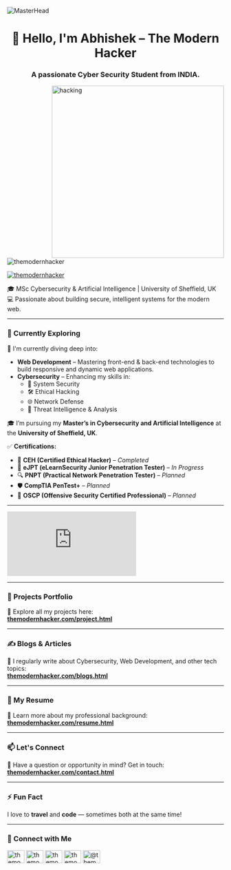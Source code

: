 ![MasterHead](https://github.com/themodernhacker/themodernhacker/blob/main/Visit-My-Website.gif)
<h1 align="center">👋 Hello, I'm Abhishek – The Modern Hacker</h1>
<h3 align="center">A passionate Cyber Security Student from INDIA.</h3>

<img align="right" alt="hacking" width="400" src="https://media.tenor.com/rePDfDWO3XoAAAAd/hacking.gif">

<p align="left"> <img src="https://komarev.com/ghpvc/?username=themodernhacker&label=Profile%20views&color=0e75b6&style=flat" alt="themodernhacker" /> </p>

<p align="left"> <a href="https://twitter.com/themodernhacker" target="blank"><img src="https://img.shields.io/twitter/follow/themodernhacker?logo=twitter&style=for-the-badge" alt="themodernhacker" /></a> </p>

🎓 MSc Cybersecurity & Artificial Intelligence | University of Sheffield, UK  
💻 Passionate about building secure, intelligent systems for the modern web.

---

### 🌱 Currently Exploring

🚀 I'm currently diving deep into:

- **Web Development** – Mastering front-end & back-end technologies to build responsive and dynamic web applications.
- **Cybersecurity** – Enhancing my skills in:
  - 🔐 System Security  
  - 🛠️ Ethical Hacking  
  - 🌐 Network Defense  
  - 🧠 Threat Intelligence & Analysis  

🎓 I’m pursuing my **Master’s in Cybersecurity and Artificial Intelligence** at the **University of Sheffield, UK**.

✅ **Certifications:**
- 🧾 **CEH (Certified Ethical Hacker)** – *Completed*  
- 🧪 **eJPT (eLearnSecurity Junior Penetration Tester)** – *In Progress*  
- 🔍 **PNPT (Practical Network Penetration Tester)** – *Planned*  
- 🛡️ **CompTIA PenTest+** – *Planned*  
- 🧠 **OSCP (Offensive Security Certified Professional)** – *Planned*

---

<iframe src="https://tryhackme.com/api/v2/badges/public-profile?userPublicId=3556078" style='border:none;'></iframe>

---

### 💼 Projects Portfolio

🔗 Explore all my projects here:  
[**themodernhacker.com/project.html**](https://themodernhacker.com/project.html)

---

### ✍️ Blogs & Articles

📝 I regularly write about Cybersecurity, Web Development, and other tech topics:  
[**themodernhacker.com/blogs.html**](https://themodernhacker.com/blogs.html)

---

### 📄 My Resume

📌 Learn more about my professional background:  
[**themodernhacker.com/resume.html**](https://themodernhacker.com/resume.html)

---

### 📫 Let's Connect

💬 Have a question or opportunity in mind? Get in touch:  
[**themodernhacker.com/contact.html**](https://themodernhacker.com/contact.html)

---

### ⚡ Fun Fact

I love to **travel** and **code** — sometimes both at the same time!

---

<h3 align="left">🤝 Connect with Me</h3>


<p align="left">
<a href="https://twitter.com/themodernhacker" target="blank"><img align="center" src="https://raw.githubusercontent.com/rahuldkjain/github-profile-readme-generator/master/src/images/icons/Social/twitter.svg" alt="themodernhacker" height="30" width="40" /></a>
<a href="https://linkedin.com/in/themodernhacker" target="blank"><img align="center" src="https://raw.githubusercontent.com/rahuldkjain/github-profile-readme-generator/master/src/images/icons/Social/linked-in-alt.svg" alt="themodernhacker" height="30" width="40" /></a>
<a href="https://facebook.com/themodernhacker" target="blank"><img align="center" src="https://raw.githubusercontent.com/rahuldkjain/github-profile-readme-generator/master/src/images/icons/Social/facebook.svg" alt="themodernhacker" height="30" width="40" /></a>
<a href="https://instagram.com/themodernhacker" target="blank"><img align="center" src="https://raw.githubusercontent.com/rahuldkjain/github-profile-readme-generator/master/src/images/icons/Social/instagram.svg" alt="themodernhacker" height="30" width="40" /></a>
<a href="https://medium.com/@themodernhacker" target="blank"><img align="center" src="https://raw.githubusercontent.com/rahuldkjain/github-profile-readme-generator/master/src/images/icons/Social/medium.svg" alt="@themodernhacker" height="30" width="40" /></a>
</p>
